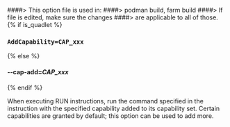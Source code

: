 ####> This option file is used in:
####>   podman build, farm build
####> If file is edited, make sure the changes
####> are applicable to all of those.
{% if is_quadlet %}
### `AddCapability=CAP_xxx`
{% else %}
#### **--cap-add**=*CAP\_xxx*
{% endif %}


When executing RUN instructions, run the command specified in the instruction
with the specified capability added to its capability set.
Certain capabilities are granted by default; this option can be used to add
more.
